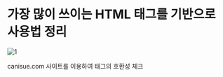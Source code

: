 # 가장 많이 쓰이는 HTML 태그를 기반으로 사용법 정리

![1](https://img1.daumcdn.net/thumb/R1280x0/?scode=mtistory2&fname=http%3A%2F%2Fcfile9.uf.tistory.com%2Fimage%2F99EBF83F5BCDE5CF17A884)

canisue.com
사이트를 이용하여 태그의 호환성 체크

